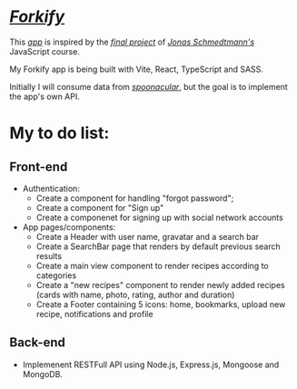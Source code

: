 # _[Forkify](https://recipes-app-andersonfpcorrea.netlify.app/)_

This _[app](https://recipes-app-andersonfpcorrea.netlify.app/)_ is inspired by the _[final project](https://forkify-v2.netlify.app/)_ of _[Jonas Schmedtmann's](https://github.com/jonasschmedtmann)_ JavaScript course.

My Forkify app is being built with Vite, React, TypeScript and SASS.

Initially I will consume data from _[spoonacular](https://spoonacular.com/food-api/)_, but the goal is to implement the app's own API.

# My to do list:

## Front-end

- Authentication:
  - Create a component for handling "forgot password";
  - Create a component for "Sign up"
  - Create a componenet for signing up with social network accounts
- App pages/components:
  - Create a Header with user name, gravatar and a search bar
  - Create a SearchBar page that renders by default previous search results
  - Create a main view component to render recipes according to categories
  - Create a "new recipes" component to render newly added recipes (cards with name, photo, rating, author and duration)
  - Create a Footer containing 5 icons: home, bookmarks, upload new recipe, notifications and profile

## Back-end

- Implemenent RESTFull API using Node.js, Express.js, Mongoose and MongoDB.
